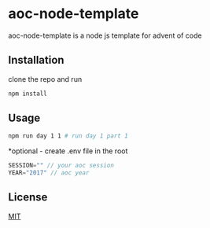 # aoc-node-template

aoc-node-template is a node js template for advent of code

## Installation

clone the repo and run 

```bash
npm install
```

## Usage

```bash
npm run day 1 1 # run day 1 part 1
```

*optional - create .env file in the root

```js
SESSION="" // your aoc session
YEAR="2017" // aoc year
```

## License
[MIT](https://choosealicense.com/licenses/mit/)
